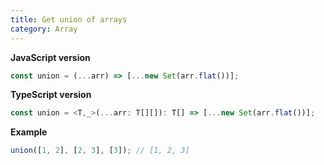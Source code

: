 ```yaml
---
title: Get union of arrays
category: Array
---
```


**JavaScript version**

```js
const union = (...arr) => [...new Set(arr.flat())];
```

**TypeScript version**

```js
const union = <T,_>(...arr: T[][]): T[] => [...new Set(arr.flat())];
```

**Example**

```js
union([1, 2], [2, 3], [3]); // [1, 2, 3]
```
